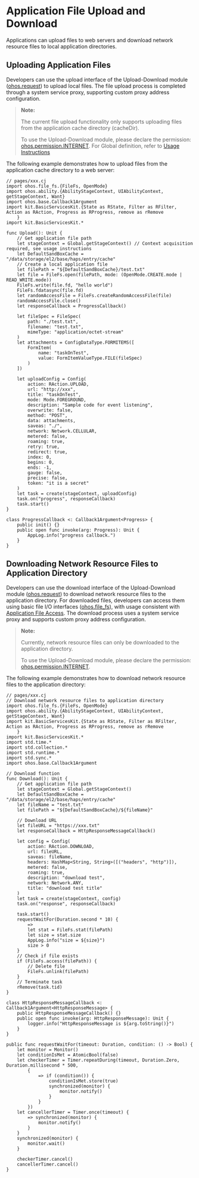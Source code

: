 # Application File Upload and Download

Applications can upload files to web servers and download network resource files to local application directories.

## Uploading Application Files

Developers can use the upload interface of the Upload-Download module ([ohos.request](../../../../API_Reference/source_en/apis/BasicServicesKit/cj-apis-request-agent.md)) to upload local files. The file upload process is completed through a system service proxy, supporting custom proxy address configuration.

> **Note:**
>
> The current file upload functionality only supports uploading files from the application cache directory (cacheDir).
>
> To use the Upload-Download module, please declare the permission: [ohos.permission.INTERNET](../../security/AccessToken/cj-declare-permissions.md).
> For Global definition, refer to [Usage Instructions](../../../../API_Reference/source_en/cj-development-intro.md)

The following example demonstrates how to upload files from the application cache directory to a web server:

<!-- compile -->

```cangjie
// pages/xxx.cj
import ohos.file_fs.{FileFs, OpenMode}
import ohos.ability.{AbilityStageContext, UIAbilityContext, getStageContext, Want}
import ohos.base.Callback1Argument
import kit.BasicServicesKit.{State as RState, Filter as RFilter, Action as RAction, Progress as RProgress, remove as rRemove
    }
import kit.BasicServicesKit.*

func Upload(): Unit {
    // Get application file path
    let stageContext = Global.getStageContext() // Context acquisition required, see usage instructions
    let DefaultSandBoxCache = "/data/storage/el2/base/haps/entry/cache"
    // Create a local application file
    let filePath = "${DefaultSandBoxCache}/test.txt"
    let file = FileFs.open(filePath, mode: (OpenMode.CREATE.mode | READ_WRITE.mode))
    FileFs.write(file.fd, "hello world")
    FileFs.fdatasync(file.fd)
    let randomAccessFile = FileFs.createRandomAccessFile(file)
    randomAccessFile.close()
    let responseCallback = ProgressCallback()

    let fileSpec = FileSpec(
        path: "./test.txt",
        filename: "test.txt",
        mimeType: "application/octet-stream"
    )
    let attachments = ConfigDataType.FORMITEMS([
        FormItem(
            name: "taskOnTest",
            value: FormItemValueType.FILE(fileSpec)
        )
    ])

    let uploadConfig = Config(
        action: RAction.UPLOAD,
        url: "http://xxx",
        title: "taskOnTest",
        mode: Mode.FOREGROUND,
        description: "Sample code for event listening",
        overwrite: false,
        method: "POST",
        data: attachments,
        saveas: "./",
        network: Network.CELLULAR,
        metered: false,
        roaming: true,
        retry: true,
        redirect: true,
        index: 0,
        begins: 0,
        ends: -1,
        gauge: false,
        precise: false,
        token: "it is a secret"
    )
    let task = create(stageContext, uploadConfig)
    task.on("progress", responseCallback)
    task.start()
}

class ProgressCallback <: Callback1Argument<Progress> {
    public init() {}
    public open func invoke(arg: Progress): Unit {
        AppLog.info("progress callback.")
    }
}
```

## Downloading Network Resource Files to Application Directory

Developers can use the download interface of the Upload-Download module ([ohos.request](../../../../API_Reference/source_en/apis/BasicServicesKit/cj-apis-request-agent.md)) to download network resource files to the application directory. For downloaded files, developers can access them using basic file I/O interfaces ([ohos.file_fs](../../../../API_Reference/source_en/apis/CoreFileKit/cj-apis-file_fs.md)), with usage consistent with [Application File Access](../../file-management/cj-app-file-access.md). The download process uses a system service proxy and supports custom proxy address configuration.

> **Note:**
>
> Currently, network resource files can only be downloaded to the application directory.
>
> To use the Upload-Download module, please declare the permission: [ohos.permission.INTERNET](../../security/AccessToken/cj-declare-permissions.md).

The following example demonstrates how to download network resource files to the application directory:

<!-- compile -->

```cangjie
// pages/xxx.cj
// Download network resource files to application directory
import ohos.file_fs.{FileFs, OpenMode}
import ohos.ability.{AbilityStageContext, UIAbilityContext, getStageContext, Want}
import kit.BasicServicesKit.{State as RState, Filter as RFilter, Action as RAction, Progress as RProgress, remove as rRemove
    }
import kit.BasicServicesKit.*
import std.time.*
import std.collection.*
import std.runtime.*
import std.sync.*
import ohos.base.Callback1Argument

// Download function
func Download(): Unit {
    // Get application file path
    let stageContext = Global.getStageContext()
    let DefaultSandBoxCache = "/data/storage/el2/base/haps/entry/cache"
    let fileName = "test.txt"
    let filePath = "${DefaultSandBoxCache}/${fileName}"

    // Download URL
    let fileURL = "https://xxx.txt"
    let responseCallback = HttpResponseMessageCallback()

    let config = Config(
        action: RAction.DOWNLOAD,
        url: fileURL,
        saveas: fileName,
        headers: HashMap<String, String>([("headers", "http")]),
        metered: false,
        roaming: true,
        description: "download test",
        network: Network.ANY,
        title: "download test title"
    )
    let task = create(stageContext, config)
    task.on("response", responseCallback)

    task.start()
    requestWaitFor(Duration.second * 10) {
        =>
        let stat = FileFs.stat(filePath)
        let size = stat.size
        AppLog.info("size = ${size}")
        size > 0
    }
    // Check if file exists
    if (FileFs.access(filePath)) {
        // Delete file
        FileFs.unlink(filePath)
    }
    // Terminate task
    rRemove(task.tid)
}

class HttpResponseMessageCallback <: Callback1Argument<HttpResponseMessage> {
    public HttpResponseMessageCallback() {}
    public open func invoke(arg: HttpResponseMessage): Unit {
        logger.info("HttpResponseMessage is ${arg.toString()}")
    }
}

public func requestWaitFor(timeout: Duration, condition: () -> Bool) {
    let monitor = Monitor()
    let conditionIsMet = AtomicBool(false)
    let checkerTimer = Timer.repeatDuring(timeout, Duration.Zero, Duration.millisecond * 500,
        {
            => if (condition()) {
                conditionIsMet.store(true)
                synchronized(monitor) {
                    monitor.notify()
                }
            }
        })
    let cancellerTimer = Timer.once(timeout) {
        => synchronized(monitor) {
            monitor.notify()
        }
    }
    synchronized(monitor) {
        monitor.wait()
    }

    checkerTimer.cancel()
    cancellerTimer.cancel()
}
```